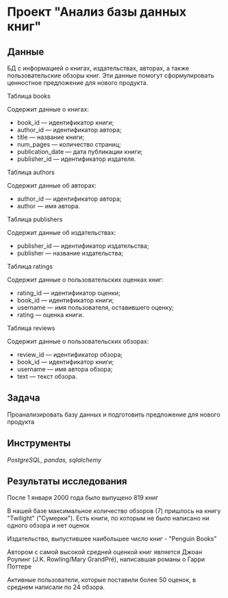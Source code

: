 # Проект "Анализ базы данных книг"

## Данные

БД с информацией о книгах, издательствах, авторах, а также пользовательские обзоры книг. Эти данные помогут сформулировать ценностное предложение для нового продукта.

Таблица books

Содержит данные о книгах:

- book_id — идентификатор книги;
- author_id — идентификатор автора;
- title — название книги;
- num_pages — количество страниц;
- publication_date — дата публикации книги;
- publisher_id — идентификатор издателя.

Таблица authors

Содержит данные об авторах:

- author_id — идентификатор автора;
- author — имя автора.

Таблица publishers

Содержит данные об издательствах:

- publisher_id — идентификатор издательства;
- publisher — название издательства;

Таблица ratings

Содержит данные о пользовательских оценках книг:

- rating_id — идентификатор оценки;
- book_id — идентификатор книги;
- username — имя пользователя, оставившего оценку;
- rating — оценка книги.

Таблица reviews

Содержит данные о пользовательских обзорах:

- review_id — идентификатор обзора;
- book_id — идентификатор книги;
- username — имя автора обзора;
- text — текст обзора.

## Задача

Проанализировать базу данных и подготовить предложение для нового продукта  

## Инструменты
*PostgreSQL, pandas, sqlalchemy*

## Результаты исследования
После 1 января 2000 года было выпущено 819 книг

В нашей базе максимальное количество обзоров (7) пришлось на книгу "Twilight" ("Сумерки"). Есть книги, по которым не было написано ни одного обзора и нет оценок

Издательство, выпустившее наибольшее число книг - "Penguin Books"

Автором с самой высокой средней оценкой книг является Джоан Роулинг (J.K. Rowling/Mary GrandPré), написавшая романы о Гарри Поттере

Активные пользователи, которые поставили более 50 оценок, в среднем написали по 24 обзора.
